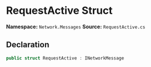 # RequestActive Struct

**Namespace:** `Network.Messages`
**Source:** `RequestActive.cs`

## Declaration

```csharp
public struct RequestActive : INetworkMessage
```

